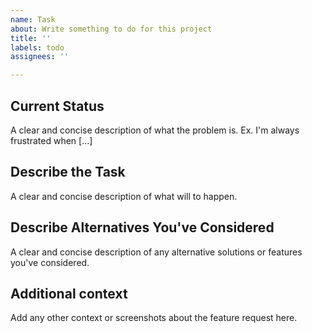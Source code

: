 ```yaml
---
name: Task
about: Write something to do for this project
title: ''
labels: todo
assignees: ''

---
```


## Current Status
A clear and concise description of what the problem is. Ex. I'm always frustrated when [...]

## Describe the Task
A clear and concise description of what will to happen.

## Describe Alternatives You've Considered
A clear and concise description of any alternative solutions or features you've considered.

## Additional context
Add any other context or screenshots about the feature request here.
